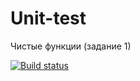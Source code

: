 # Unit-test
Чистые функции (задание 1)

[![Build status](https://ci.appveyor.com/api/projects/status/poyemw1lbeuxc8lv?svg=true)](https://ci.appveyor.com/project/Gortenzia/unit-test)
